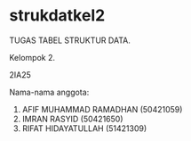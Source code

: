 # strukdatkel2

TUGAS TABEL STRUKTUR DATA.

Kelompok 2.

2IA25

Nama-nama anggota:
1. AFIF MUHAMMAD RAMADHAN (50421059)
2. IMRAN RASYID (50421650)
3. RIFAT HIDAYATULLAH (51421309)

